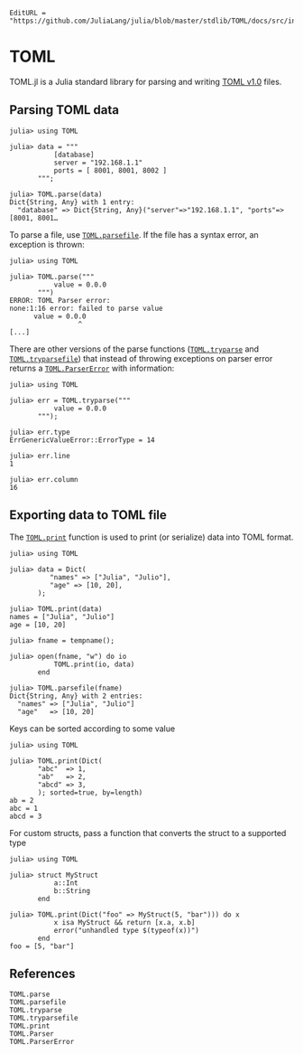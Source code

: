 ```@meta
EditURL = "https://github.com/JuliaLang/julia/blob/master/stdlib/TOML/docs/src/index.md"
```

# TOML

TOML.jl is a Julia standard library for parsing and writing [TOML
v1.0](https://toml.io/en/) files.

## Parsing TOML data

```jldoctest
julia> using TOML

julia> data = """
           [database]
           server = "192.168.1.1"
           ports = [ 8001, 8001, 8002 ]
       """;

julia> TOML.parse(data)
Dict{String, Any} with 1 entry:
  "database" => Dict{String, Any}("server"=>"192.168.1.1", "ports"=>[8001, 8001…
```

To parse a file, use [`TOML.parsefile`](@ref). If the file has a syntax error,
an exception is thrown:

```jldoctest
julia> using TOML

julia> TOML.parse("""
           value = 0.0.0
       """)
ERROR: TOML Parser error:
none:1:16 error: failed to parse value
      value = 0.0.0
                 ^
[...]
```

There are other versions of the parse functions ([`TOML.tryparse`](@ref)
and [`TOML.tryparsefile`](@ref)) that instead of throwing exceptions on parser error
returns a [`TOML.ParserError`](@ref) with information:

```jldoctest
julia> using TOML

julia> err = TOML.tryparse("""
           value = 0.0.0
       """);

julia> err.type
ErrGenericValueError::ErrorType = 14

julia> err.line
1

julia> err.column
16
```


## Exporting data to TOML file

The [`TOML.print`](@ref) function is used to print (or serialize) data into TOML
format.

```jldoctest
julia> using TOML

julia> data = Dict(
          "names" => ["Julia", "Julio"],
          "age" => [10, 20],
       );

julia> TOML.print(data)
names = ["Julia", "Julio"]
age = [10, 20]

julia> fname = tempname();

julia> open(fname, "w") do io
           TOML.print(io, data)
       end

julia> TOML.parsefile(fname)
Dict{String, Any} with 2 entries:
  "names" => ["Julia", "Julio"]
  "age"   => [10, 20]
```

Keys can be sorted according to some value

```jldoctest
julia> using TOML

julia> TOML.print(Dict(
       "abc"  => 1,
       "ab"   => 2,
       "abcd" => 3,
       ); sorted=true, by=length)
ab = 2
abc = 1
abcd = 3
```

For custom structs, pass a function that converts the struct to a supported
type

```jldoctest
julia> using TOML

julia> struct MyStruct
           a::Int
           b::String
       end

julia> TOML.print(Dict("foo" => MyStruct(5, "bar"))) do x
           x isa MyStruct && return [x.a, x.b]
           error("unhandled type $(typeof(x))")
       end
foo = [5, "bar"]
```


## References
```@docs
TOML.parse
TOML.parsefile
TOML.tryparse
TOML.tryparsefile
TOML.print
TOML.Parser
TOML.ParserError
```
